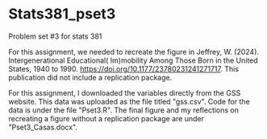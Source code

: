 # Stats381_pset3
Problem set #3 for stats 381 

For this assignment, we needed to recreate the figure in Jeffrey, W. (2024). Intergenerational Educational( Im)mobility Among Those
Born in the United States, 1940 to 1990. https://doi.org/10.1177/23780231241271717. This publication did not include a replication package. 

For this assignment, I downloaded the variables directly from the GSS website. This data was uploaded as the file titled "gss.csv". Code for the data is under the file "Pset3.R". The final figure and my reflections on recreating a figure without a replication package are under "Pset3_Casas.docx". 

